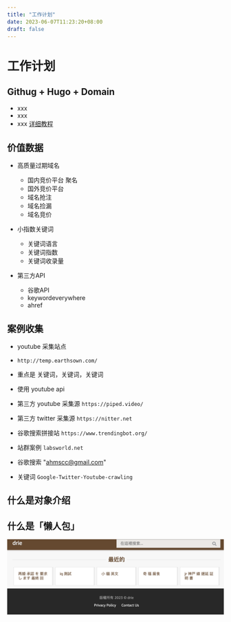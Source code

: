 ```yaml
---
title: "工作计划"
date: 2023-06-07T11:23:20+08:00
draft: false
---
```


# 工作计划

## Githug + Hugo + Domain
- xxx
- xxx
- xxx
[详细教程](https://davidpythonseo.github.io/myblog/post/%E7%AC%AC%E4%B8%80%E7%AF%87%E6%97%A5%E5%BF%97/)
## 价值数据

- 高质量过期域名
  - 国内竞价平台 聚名
  - 国外竞价平台
  - 域名抢注
  - 域名捡漏
  - 域名竞价

- 小指数关键词
  - 关键词语言
  - 关键词指数
  - 关键词收录量


- 第三方API
  - 谷歌API
  - keywordeverywhere
  - ahref


## 案例收集

- youtube 采集站点 
- `http://temp.earthsown.com/`
- 重点是 关键词，关键词，关键词
- 使用 youtube api
- 第三方 youtube 采集源 `https://piped.video/`
- 第三方 twitter 采集源 `https://nitter.net`

- 谷歌搜索拼接站 `https://www.trendingbot.org/`
- 站群案例 `labsworld.net`
- 谷歌搜索 "[ahmscc@gmail.com](https://www.google.com.hk/search?q=%22ahmscc%40gmail.com%22)"
- 关键词 `Google-Twitter-Youtube-crawling`

## 什么是对象介绍
## 什么是「懒人包」

![](images/测试截图.png)